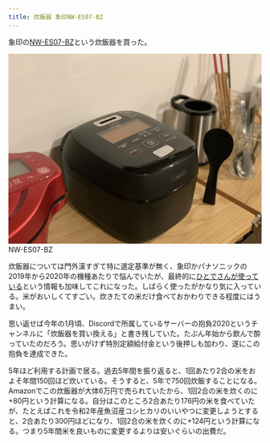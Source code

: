 ```yaml
---
title: 炊飯器 象印NW-ES07-BZ
---
```


象印の[NW-ES07-BZ](https://www.amazon.co.jp/dp/B07TWC6C2D?tag=r7kamura07-22)という炊飯器を買った。

![](/images/2020-11-03-rice-cooker.jpg)
NW-ES07-BZ

炊飯器については門外漢すぎて特に選定基準が無く、象印かパナソニックの2019年から2020年の機種あたりで悩んでいたが、最終的に[ひとでさんが使っている](https://blog.sushi.money/entry/2020/07/20/205525)という情報も加味してこれになった。しばらく使ったがかなり気に入っている。米がおいしくてすごい。炊きたての米だけ食べておかわりできる程度にはうまい。

思い返せば今年の1月頃、Discordで所属しているサーバーの抱負2020というチャンネルに「炊飯器を買い換える」と書き残していた。たぶん年始から飲んで酔っていたのだろう。思いがけず特別定額給付金という後押しも加わり、遂にこの抱負を達成できた。

5年ほど利用する計画で居る。過去5年間を振り返ると、1回あたり2合の米をおよそ年間150回ほど炊いている。そうすると、5年で750回炊飯することになる。Amazonでこの炊飯器が大体6万円で売られていたから、1回2合の米を炊くのに+80円という計算になる。自分はこのところ2合あたり176円の米を食べていたが、たとえばこれを令和2年産魚沼産コシヒカリのいいやつに変更しようとすると、2合あたり300円ほどになり、1回2合の米を炊くのに+124円という計算になる。つまり5年間米を良いものに変更するよりは安いぐらいの出費だ。
